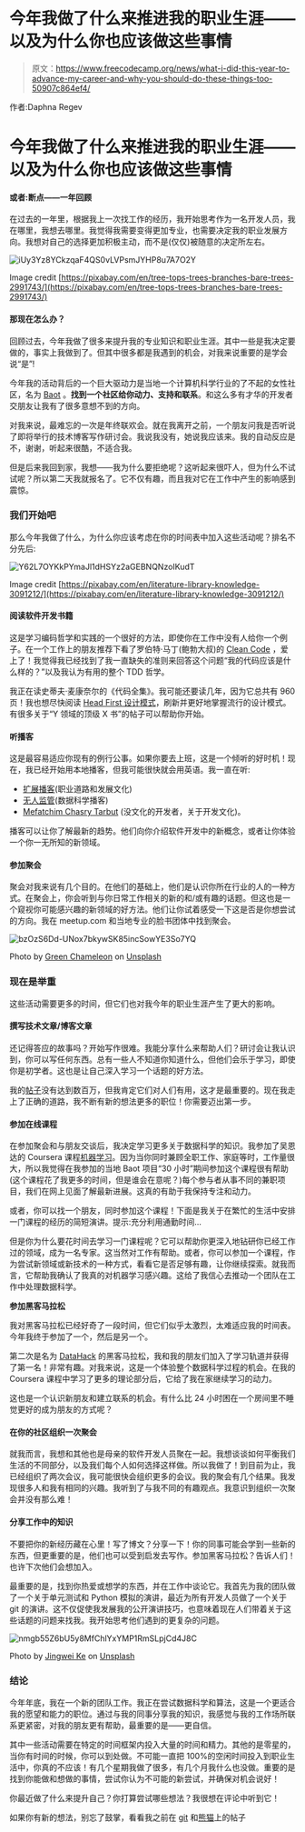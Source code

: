 # 今年我做了什么来推进我的职业生涯——以及为什么你也应该做这些事情

> 原文：<https://www.freecodecamp.org/news/what-i-did-this-year-to-advance-my-career-and-why-you-should-do-these-things-too-50907c864ef4/>

作者:Daphna Regev

# 今年我做了什么来推进我的职业生涯——以及为什么你也应该做这些事情

#### 或者:断点——一年回顾

在过去的一年里，根据我上一次找工作的经历，我开始思考作为一名开发人员，我在哪里，我想去哪里。我觉得我需要变得更加专业，也需要决定我的职业发展方向。我想对自己的选择更加积极主动，而不是(仅仅)被随意的决定所左右。

![iUy3Yz8YCkzqaF4QS0vLVPsmJYHP8u7A7O2Y](img/a2025b5fc1dd7380c2738a7e5ef1bf3e.png)

Image credit [https://pixabay.com/en/tree-tops-trees-branches-bare-trees-2991743/](https://pixabay.com/en/tree-tops-trees-branches-bare-trees-2991743/)

#### 那现在怎么办？

回顾过去，今年我做了很多来提升我的专业知识和职业生涯。其中一些是我决定要做的，事实上我做到了。但其中很多都是我遇到的机会，对我来说重要的是学会说“是”!

今年我的活动背后的一个巨大驱动力是当地一个计算机科学行业的了不起的女性社区，名为 [Baot](http://extend-tech.com/baot?fbclid=IwAR2G8KewZW1z8V4JgsCVIYFx2-_cD70CR2iyeYTY9uKwEbk1Y8pD5srTcGQ) 。**找到一个社区给你动力、支持和联系**。和这么多有才华的开发者交朋友让我有了很多意想不到的方向。

对我来说，最难忘的一次是年终联欢会。就在我离开之前，一个朋友问我是否听说了即将举行的技术博客写作研讨会。我说我没有，她说我应该来。我的自动反应是不，谢谢，听起来很酷，不适合我。

但是后来我回到家，我想——我为什么要拒绝呢？这听起来很吓人，但为什么不试试呢？所以第二天我就报名了。它不仅有趣，而且我对它在工作中产生的影响感到震惊。

### 我们开始吧

那么今年我做了什么，为什么你应该考虑在你的时间表中加入这些活动呢？排名不分先后:

![Y62L7OYKkPYmaJl1dHSYz2aGEBNQNzoIKudT](img/e8d984948648a6f875975e1ae215828b.png)

Image credit [https://pixabay.com/en/literature-library-knowledge-3091212/](https://pixabay.com/en/literature-library-knowledge-3091212/)

#### **阅读软件开发书籍**

这是学习编码哲学和实践的一个很好的方法，即使你在工作中没有人给你一个例子。在一个工作上的朋友推荐下看了罗伯特·马丁(鲍勃大叔)的 [Clean Code](https://www.goodreads.com/book/show/3735293-clean-code) ，爱上了！我觉得我已经找到了我一直缺失的准则来回答这个问题“我的代码应该是什么样的？”以及我认为有用的整个 TDD 哲学。

我正在读史蒂夫·麦康奈尔的《代码全集》。我可能还要读几年，因为它总共有 960 页！我也想尽快阅读 [Head First 设计模式](https://www.goodreads.com/book/show/58128.Head_First_Design_Patterns)，刷新并更好地掌握流行的设计模式。有很多关于“Y 领域的顶级 X 书”的帖子可以帮助你开始。

#### **听播客**

这是最容易适应你现有的例行公事。如果你要去上班，这是一个倾听的好时机！现在，我已经开始用本地播客，但我可能很快就会用英语。我一直在听:

*   [扩展播客](http://extend.libsyn.com/)(职业道路和发展文化)
*   [无人监管](http://www.unsupervised-podcast.xyz/)(数据科学播客)
*   [Mefatchim Chasry Tarbut](http://notarbut.co/) (没文化的开发者，关于开发文化)。

播客可以让你了解最新的趋势。他们向你介绍软件开发中的新概念，或者让你体验一个你一无所知的新领域。

#### **参加聚会**

聚会对我来说有几个目的。在他们的基础上，他们是认识你所在行业的人的一种方式。在聚会上，你会听到与你日常工作相关的新的和/或有趣的话题。但这也是一个窥视你可能感兴趣的新领域的好方法。他们让你试着感受一下这是否是你想尝试的方向。我在 meetup.com 和当地专业的脸书团体中找到聚会。

![bzOzS6Dd-UNox7bkywSK85incSowYE3So7YQ](img/86b5ce699e74e48f6a11d0d085f97f00.png)

Photo by [Green Chameleon](https://unsplash.com/photos/s9CC2SKySJM?utm_source=unsplash&utm_medium=referral&utm_content=creditCopyText) on [Unsplash](https://unsplash.com/?utm_source=unsplash&utm_medium=referral&utm_content=creditCopyText)

### 现在是举重

这些活动需要更多的时间，但它们也对我今年的职业生涯产生了更大的影响。

#### **撰写技术文章/博客文章**

还记得答应的故事吗？开始写作很难。我能分享什么来帮助人们？研讨会让我认识到，你可以写任何东西。总有一些人不知道你知道什么，但他们会乐于学习，即使你是初学者。这也是让自己深入学习一个话题的好方法。

我的[帖子](https://medium.com/@daphnaregev)没有达到数百万，但我肯定它们对人们有用，这才是最重要的。现在我走上了正确的道路，我不断有新的想法更多的职位！你需要迈出第一步。

#### **参加在线课程**

在参加聚会和与朋友交谈后，我决定学习更多关于数据科学的知识。我参加了吴恩达的 Coursera 课程[机器学习](https://www.coursera.org/learn/machine-learning)。因为当你同时兼顾全职工作、家庭等时，工作量很大，所以我觉得在我参加的当地 Baot 项目“30 小时”期间参加这个课程很有帮助(这个课程花了我更多的时间，但是谁会在意呢？)每个参与者从事不同的兼职项目，我们在网上见面了解最新进展。这真的有助于我保持专注和动力。

或者，你可以找一个朋友，同时参加这个课程！下面是我关于在繁忙的生活中安排一门课程的经历的简短演讲。提示:充分利用通勤时间…

但是你为什么要花时间去学习一门课程呢？它可以帮助你更深入地钻研你已经工作过的领域，成为一名专家。这当然对工作有帮助。或者，你可以参加一个课程，作为尝试新领域或新技术的一种方式，看看它是否足够有趣，让你继续探索。就我而言，它帮助我确认了我真的对机器学习感兴趣。这给了我信心去推动一个团队在工作中处理数据科学。

**参加黑客马拉松**

我对黑客马拉松已经好奇了一段时间，但它们似乎太激烈，太难适应我的时间表。今年我终于参加了一个，然后是另一个。

第二次是名为 [DataHack](https://www.datahack.org.il/) 的黑客马拉松，我和我的朋友们加入了学习轨道并获得了第一名！非常有趣。对我来说，这是一个体验整个数据科学过程的机会。在我的 Coursera 课程中学习了更多的理论部分后，它给了我在家继续学习的动力。

这也是一个认识新朋友和建立联系的机会。有什么比 24 小时困在一个房间里不睡觉更好的成为朋友的方式呢？

#### **在你的社区组织一次聚会**

就我而言，我想和其他也是母亲的软件开发人员聚在一起。我想谈谈如何平衡我们生活的不同部分，以及我们每个人如何选择这样做。所以我做了！到目前为止，我已经组织了两次会议，我可能很快会组织更多的会议。我的聚会有几个结果。我发现很多人和我有相同的兴趣。我听到了与我不同的有趣观点。我意识到组织一次聚会并没有那么难！

#### **分享工作中的知识**

不要把你的新经历藏在心里！写了博文？分享一下！你的同事可能会学到一些新的东西，但更重要的是，他们也可以受到启发去写作。参加黑客马拉松？告诉人们！也许下次他们会想加入。

最重要的是，找到你热爱或想学的东西，并在工作中谈论它。我首先为我的团队做了一个关于单元测试和 Python 模拟的演讲，最近为所有开发人员做了一个关于 git 的演讲。这不仅促使我发展我的公开演讲技巧，也意味着现在人们带着关于这些话题的问题来找我。我开始思考他们遇到的更复杂的问题。

![nmgb55Z6bU5y8MfChlYxYMP1RmSLpjCd4J8C](img/3f3588ed63a20e7d47d0ef4f6f6eb49b.png)

Photo by [Jingwei Ke](https://unsplash.com/photos/E7w_Ti4BSSs?utm_source=unsplash&utm_medium=referral&utm_content=creditCopyText) on [Unsplash](https://unsplash.com/?utm_source=unsplash&utm_medium=referral&utm_content=creditCopyText)

### 结论

今年年底，我在一个新的团队工作。我正在尝试数据科学和算法，这是一个更适合我的愿望和能力的职位。通过与我的同事分享我的知识，我感觉与我的工作场所联系更紧密，对我的朋友更有帮助，最重要的是——更自信。

其中一些活动需要在特定的时间框架内投入大量的时间和精力。其他的是零星的，当你有时间的时候，你可以到处做。不可能一直把 100%的空闲时间投入到职业生活中，你真的不应该！有几个星期我做了很多，有几个月我什么也没做。重要的是找到你能做和想做的事情，尝试你认为不可能的新尝试，并确保对机会说好！

你最近做了什么来提升自己？你打算尝试哪些想法？我很想在评论中听到它！

如果你有新的想法，别忘了鼓掌，看看我之前在 [git](https://medium.com/@daphnaregev/git-level-up-bfbd85444622) 和[熊猫](https://towardsdatascience.com/pandas-transform-more-than-meets-the-eye-928542b40b56)上的帖子